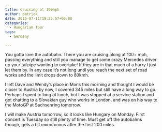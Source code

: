 ```yaml
---
title: Cruising at 100mph
author: patrick
date: 2015-07-11T18:25:57+00:00
categories:
  - Hungarian Tour
tags:
  - Germany

---
```

You gotta love the autobahn. There you are cruising along at 100+ mph, passing everything and still you manage to get some crazy Mercedes driver up your tailpipe wanting to overtake! If they are in that much of a hurry I just let them by. In any case it’s not long until you reach the next set of road works and the limit drops down to 80kmh. 

I left Dave and Wendy’s place in Mons this morning and thought I would be closer to Austria by now, I covered 345 miles but still have a long way to go. Perhaps I spent to long at lunch, but I was stopped at a service station and got chatting to a Slovakian guy who works in London, and was on his way to the MotoGP at Sachsenring tomorrow. 

I will make Austria tomorrow, so it looks like Hungary on Monday. First concert is Tuesday so still plenty of time. Must get off the autobahns though, gets a bit monotonous after the first 200 miles.